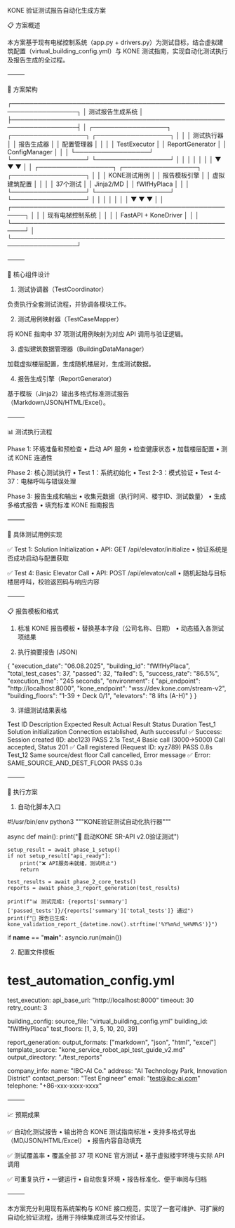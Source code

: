 KONE 验证测试报告自动化生成方案

📋 方案概述

本方案基于现有电梯控制系统（app.py + drivers.py）为测试目标，结合虚拟建筑配置（virtual_building_config.yml）与 KONE 测试指南，实现自动化测试执行及报告生成的全过程。

⸻

🎯 方案架构

┌─────────────────────────────────────────────────────────────────┐
│                        测试报告生成系统                           │
├─────────────────────────────────────────────────────────────────┤
│  ┌─────────────────┐  ┌─────────────────┐  ┌─────────────────┐ │
│  │   测试执行器     │  │   报告生成器     │  │   配置管理器     │ │
│  │ TestExecutor    │  │ ReportGenerator │  │ ConfigManager   │ │
│  └─────────────────┘  └─────────────────┘  └─────────────────┘ │
│           │                 │                 │        │
│           ▼                 ▼                 ▼        │
│  ┌─────────────────┐  ┌─────────────────┐  ┌─────────────────┐ │
│  │  KONE测试用例   │  │  报告模板引擎   │  │  虚拟建筑配置   │ │
│  │   37个测试      │  │  Jinja2/MD      │  │  fWlfHyPlaca   │ │
│  └─────────────────┘  └─────────────────┘  └─────────────────┘ │
│           │                 │                 │        │
│           ▼                 ▼                 ▼        │
│  ┌─────────────────────────────────────────────────────┐ │
│  │             现有电梯控制系统                         │ │
│  │         FastAPI + KoneDriver                        │ │
│  └─────────────────────────────────────────────────────┘ │
└─────────────────────────────────────────────────────────────────┘


⸻

🔧 核心组件设计

1. 测试协调器（TestCoordinator）

负责执行全套测试流程，并协调各模块工作。

2. 测试用例映射器（TestCaseMapper）

将 KONE 指南中 37 项测试用例映射为对应 API 调用与验证逻辑。

3. 虚拟建筑数据管理器（BuildingDataManager）

加载虚拟楼层配置，生成随机楼层对，生成测试数据。

4. 报告生成引擎（ReportGenerator）

基于模板（Jinja2）输出多格式标准测试报告（Markdown/JSON/HTML/Excel）。

⸻

📊 测试执行流程

Phase 1: 环境准备和预检查
	•	启动 API 服务
	•	检查健康状态
	•	加载楼层配置
	•	测试 KONE 连通性

Phase 2: 核心测试执行
	•	Test 1：系统初始化
	•	Test 2-3：模式验证
	•	Test 4-37：电梯呼叫与错误处理

Phase 3: 报告生成和输出
	•	收集元数据（执行时间、楼宇ID、测试数量）
	•	生成多格式报告
	•	填充标准 KONE 指南报告

⸻

🎯 具体测试用例实现

✅ Test 1: Solution Initialization
	•	API: GET /api/elevator/initialize
	•	验证系统是否成功启动与配置获取

✅ Test 4: Basic Elevator Call
	•	API: POST /api/elevator/call
	•	随机起始与目标楼层呼叫，校验返回码与响应内容

⸻

📋 报告模板和格式

1. 标准 KONE 报告模板
	•	替换基本字段（公司名称、日期）
	•	动态插入各测试项结果

2. 执行摘要报告 (JSON)

{
  "execution_date": "06.08.2025",
  "building_id": "fWlfHyPlaca",
  "total_test_cases": 37,
  "passed": 32,
  "failed": 5,
  "success_rate": "86.5%",
  "execution_time": "245 seconds",
  "environment": {
    "api_endpoint": "http://localhost:8000",
    "kone_endpoint": "wss://dev.kone.com/stream-v2",
    "building_floors": "1-39 + Deck 0/1",
    "elevators": "8 lifts (A-H)"
  }
}

3. 详细测试结果表格

Test ID	Description	Expected Result	Actual Result	Status	Duration
Test_1	Solution initialization	Connection established, Auth successful	✅ Success: Session created (ID: abc123)	PASS	2.1s
Test_4	Basic call (3000->5000)	Call accepted, Status 201	✅ Call registered (Request ID: xyz789)	PASS	0.8s
Test_12	Same source/dest floor	Call cancelled, Error message	✅ Error: SAME_SOURCE_AND_DEST_FLOOR	PASS	0.3s


⸻

🚀 执行方案

1. 自动化脚本入口

#!/usr/bin/env python3
"""KONE验证测试自动化执行器"""

async def main():
    print("🚀 启动KONE SR-API v2.0验证测试")

    setup_result = await phase_1_setup()
    if not setup_result["api_ready"]:
        print("❌ API服务未就绪，测试终止")
        return

    test_results = await phase_2_core_tests()
    reports = await phase_3_report_generation(test_results)

    print(f"📊 测试完成: {reports['summary']['passed_tests']}/{reports['summary']['total_tests']} 通过")
    print(f"📄 报告已生成: kone_validation_report_{datetime.now().strftime('%Y%m%d_%H%M%S')}")

if __name__ == "__main__":
    asyncio.run(main())

2. 配置文件模板

# test_automation_config.yml
test_execution:
  api_base_url: "http://localhost:8000"
  timeout: 30
  retry_count: 3

building_config:
  source_file: "virtual_building_config.yml"
  building_id: "fWlfHyPlaca"
  test_floors: [1, 3, 5, 10, 20, 39]

report_generation:
  output_formats: ["markdown", "json", "html", "excel"]
  template_source: "kone_service_robot_api_test_guide_v2.md"
  output_directory: "./test_reports"

company_info:
  name: "IBC-AI Co."
  address: "AI Technology Park, Innovation District"
  contact_person: "Test Engineer"
  email: "test@ibc-ai.com"
  telephone: "+86-xxx-xxxx-xxxx"


⸻

📈 预期成果

✅ 自动化测试报告
	•	输出符合 KONE 测试指南标准
	•	支持多格式导出（MD/JSON/HTML/Excel）
	•	报告内容自动填充

✅ 测试覆盖率
	•	覆盖全部 37 项 KONE 官方测试
	•	基于虚拟楼宇环境与实际 API 调用

✅ 可重复执行
	•	一键运行
	•	自动恢复环境
	•	报告标准化、便于审阅与归档

⸻

本方案充分利用现有系统架构与 KONE 接口规范，实现了一套可维护、可扩展的自动化验证流程，适用于持续集成测试与交付验证。